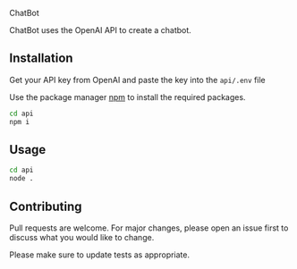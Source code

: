  ChatBot

ChatBot uses the OpenAI API to create a chatbot.

## Installation

Get your API key from OpenAI and paste the key into the ```api/.env``` file

Use the package manager [npm](https://nodejs.org/) to install the required packages.

```bash
cd api
npm i
```

## Usage

```bash
cd api
node .
```

## Contributing

Pull requests are welcome. For major changes, please open an issue first
to discuss what you would like to change.

Please make sure to update tests as appropriate.
